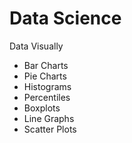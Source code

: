 # Data Science

Data Visually
  - Bar Charts
  - Pie Charts
  - Histograms
  - Percentiles
  - Boxplots
  - Line Graphs
  - Scatter Plots
